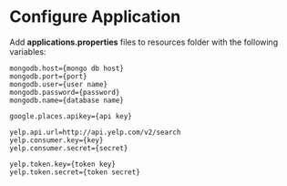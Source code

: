 Configure Application
=====================

Add **applications.properties** files to resources folder with the following variables:

    mongodb.host={mongo db host}
    mongodb.port={port}
    mongodb.user={user name}
    mongodb.password={password}
    mongodb.name={database name}

    google.places.apikey={api key}

    yelp.api.url=http://api.yelp.com/v2/search
    yelp.consumer.key={key}
    yelp.consumer.secret={secret}

    yelp.token.key={token key}
    yelp.token.secret={token secret}